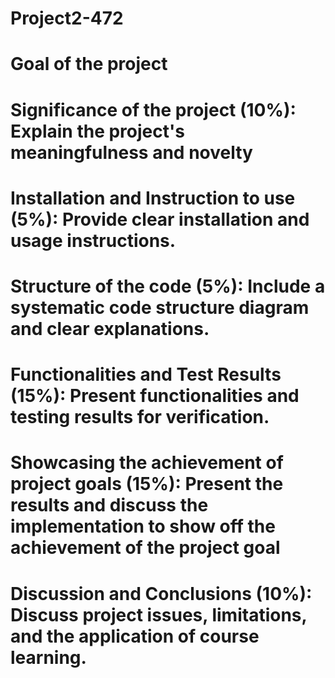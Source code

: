 # Project2-472
# Goal of the project

# Significance of the project (10%): Explain the project's meaningfulness and novelty

# Installation and Instruction to use (5%): Provide clear installation and usage instructions.

# Structure of the code (5%): Include a systematic code structure diagram and clear explanations.

# Functionalities and Test Results (15%): Present functionalities and testing results for verification.

# Showcasing the achievement of project goals (15%): Present the results and discuss the implementation to show off the achievement of the project goal

# Discussion and Conclusions (10%): Discuss project issues, limitations, and the application of course learning.

